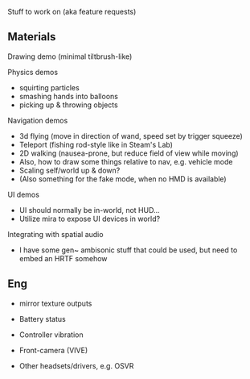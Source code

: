 
Stuff to work on (aka feature requests)

## Materials

Drawing demo (minimal tiltbrush-like)

Physics demos
- squirting particles
- smashing hands into balloons
- picking up & throwing objects

Navigation demos
- 3d flying (move in direction of wand, speed set by trigger squeeze)
- Teleport (fishing rod-style like in Steam's Lab)
- 2D walking (nausea-prone, but reduce field of view while moving)
- Also, how to draw some things relative to nav, e.g. vehicle mode
- Scaling self/world up & down?
- (Also something for the fake mode, when no HMD is available)

UI demos
- UI should normally be in-world, not HUD...
- Utilize mira to expose UI devices in world?

Integrating with spatial audio
- I have some gen~ ambisonic stuff that could be used, but need to embed an HRTF somehow

## Eng

- mirror texture outputs
- Battery status
- Controller vibration
- Front-camera (VIVE)

- Other headsets/drivers, e.g. OSVR